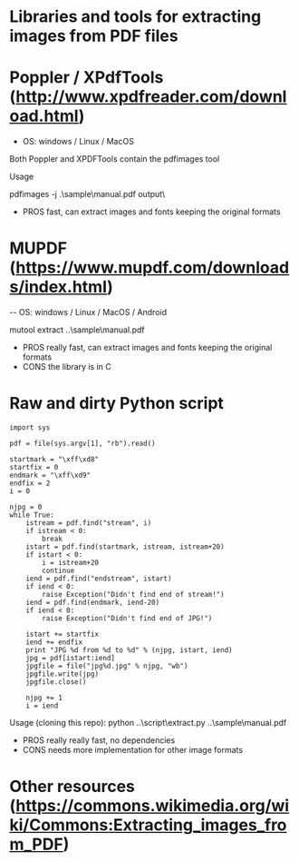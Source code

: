 # Libraries and tools for extracting images from PDF files

# Poppler / XPdfTools (http://www.xpdfreader.com/download.html)

- OS: windows / Linux / MacOS

Both Poppler and XPDFTools contain the pdfimages tool

Usage

pdfimages -j .\sample\manual.pdf output\

- PROS fast, can extract images and fonts keeping the original formats

# MUPDF (https://www.mupdf.com/downloads/index.html)

-- OS: windows / Linux / MacOS / Android

mutool extract ..\sample\manual.pdf

- PROS really fast, can extract images and fonts keeping the original formats
- CONS the library is in C

# Raw and dirty Python script

```
import sys

pdf = file(sys.argv[1], "rb").read()

startmark = "\xff\xd8"
startfix = 0
endmark = "\xff\xd9"
endfix = 2
i = 0

njpg = 0
while True:
    istream = pdf.find("stream", i)
    if istream < 0:
        break
    istart = pdf.find(startmark, istream, istream+20)
    if istart < 0:
        i = istream+20
        continue
    iend = pdf.find("endstream", istart)
    if iend < 0:
        raise Exception("Didn't find end of stream!")
    iend = pdf.find(endmark, iend-20)
    if iend < 0:
        raise Exception("Didn't find end of JPG!")

    istart += startfix
    iend += endfix
    print "JPG %d from %d to %d" % (njpg, istart, iend)
    jpg = pdf[istart:iend]
    jpgfile = file("jpg%d.jpg" % njpg, "wb")
    jpgfile.write(jpg)
    jpgfile.close()

    njpg += 1
    i = iend
```

Usage (cloning this repo):
python ..\script\extract.py ..\sample\manual.pdf

- PROS really really fast, no dependencies
- CONS needs more implementation for other image formats

# Other resources (https://commons.wikimedia.org/wiki/Commons:Extracting_images_from_PDF)
